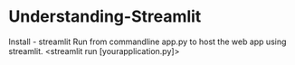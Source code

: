 # Understanding-Streamlit
Install - streamlit
</b>
Run from commandline app.py to host the web app using streamlit. <streamlit run [yourapplication.py]>
